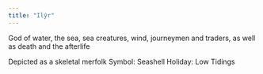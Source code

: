 ```yaml
---
title: "Ilŷr"
---
```


God of water, the sea, sea creatures, wind, journeymen and traders, as well as death and the afterlife

Depicted as a skeletal merfolk
Symbol: Seashell
Holiday: Low Tidings
